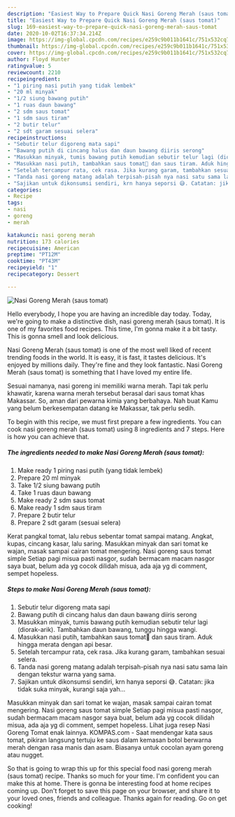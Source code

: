 ```yaml
---
description: "Easiest Way to Prepare Quick Nasi Goreng Merah (saus tomat)"
title: "Easiest Way to Prepare Quick Nasi Goreng Merah (saus tomat)"
slug: 169-easiest-way-to-prepare-quick-nasi-goreng-merah-saus-tomat
date: 2020-10-02T16:37:34.214Z
image: https://img-global.cpcdn.com/recipes/e259c9b011b1641c/751x532cq70/nasi-goreng-merah-saus-tomat-foto-resep-utama.jpg
thumbnail: https://img-global.cpcdn.com/recipes/e259c9b011b1641c/751x532cq70/nasi-goreng-merah-saus-tomat-foto-resep-utama.jpg
cover: https://img-global.cpcdn.com/recipes/e259c9b011b1641c/751x532cq70/nasi-goreng-merah-saus-tomat-foto-resep-utama.jpg
author: Floyd Hunter
ratingvalue: 5
reviewcount: 2210
recipeingredient:
- "1 piring nasi putih yang tidak lembek"
- "20 ml minyak"
- "1/2 siung bawang putih"
- "1 ruas daun bawang"
- "2 sdm saus tomat"
- "1 sdm saus tiram"
- "2 butir telur"
- "2 sdt garam sesuai selera"
recipeinstructions:
- "Sebutir telur digoreng mata sapi"
- "Bawang putih di cincang halus dan daun bawang diiris serong"
- "Masukkan minyak, tumis bawang putih kemudian sebutir telur lagi (diorak-arik). Tambahkan daun bawang, tunggu hingga wangi."
- "Masukkan nasi putih, tambahkan saus tomat🍅 dan saus tiram. Aduk hingga merata dengan api besar."
- "Setelah tercampur rata, cek rasa. Jika kurang garam, tambahkan sesuai selera."
- "Tanda nasi goreng matang adalah terpisah-pisah nya nasi satu sama lain dengan tekstur warna yang sama."
- "Sajikan untuk dikonsumsi sendiri, krn hanya seporsi 😅. Catatan: jika tidak suka minyak, kurangi saja yah..."
categories:
- Recipe
tags:
- nasi
- goreng
- merah

katakunci: nasi goreng merah 
nutrition: 173 calories
recipecuisine: American
preptime: "PT12M"
cooktime: "PT43M"
recipeyield: "1"
recipecategory: Dessert

---
```



![Nasi Goreng Merah (saus tomat)](https://img-global.cpcdn.com/recipes/e259c9b011b1641c/751x532cq70/nasi-goreng-merah-saus-tomat-foto-resep-utama.jpg)

Hello everybody, I hope you are having an incredible day today. Today, we're going to make a distinctive dish, nasi goreng merah (saus tomat). It is one of my favorites food recipes. This time, I'm gonna make it a bit tasty. This is gonna smell and look delicious.

Nasi Goreng Merah (saus tomat) is one of the most well liked of recent trending foods in the world. It is easy, it is fast, it tastes delicious. It's enjoyed by millions daily. They're fine and they look fantastic. Nasi Goreng Merah (saus tomat) is something that I have loved my entire life.

Sesuai namanya, nasi goreng ini memiliki warna merah. Tapi tak perlu khawatir, karena warna merah tersebut berasal dari saus tomat khas Makassar. So, aman dari pewarna kimia yang berbahaya. Nah buat Kamu yang belum berkesempatan datang ke Makassar, tak perlu sedih.


To begin with this recipe, we must first prepare a few ingredients. You can cook nasi goreng merah (saus tomat) using 8 ingredients and 7 steps. Here is how you can achieve that.

<!--inarticleads1-->

##### The ingredients needed to make Nasi Goreng Merah (saus tomat):

1. Make ready 1 piring nasi putih (yang tidak lembek)
1. Prepare 20 ml minyak
1. Take 1/2 siung bawang putih
1. Take 1 ruas daun bawang
1. Make ready 2 sdm saus tomat
1. Make ready 1 sdm saus tiram
1. Prepare 2 butir telur
1. Prepare 2 sdt garam (sesuai selera)


Kerat pangkal tomat, lalu rebus sebentar tomat sampai matang. Angkat, kupas, cincang kasar, lalu saring. Masukkan minyak dan sari tomat ke wajan, masak sampai cairan tomat mengering. Nasi goreng saus tomat simple Setiap pagi misua pasti nasgor, sudah bermacam macam nasgor saya buat, belum ada yg cocok dilidah misua, ada aja yg di comment, sempet hopeless. 

<!--inarticleads2-->

##### Steps to make Nasi Goreng Merah (saus tomat):

1. Sebutir telur digoreng mata sapi
1. Bawang putih di cincang halus dan daun bawang diiris serong
1. Masukkan minyak, tumis bawang putih kemudian sebutir telur lagi (diorak-arik). Tambahkan daun bawang, tunggu hingga wangi.
1. Masukkan nasi putih, tambahkan saus tomat🍅 dan saus tiram. Aduk hingga merata dengan api besar.
1. Setelah tercampur rata, cek rasa. Jika kurang garam, tambahkan sesuai selera.
1. Tanda nasi goreng matang adalah terpisah-pisah nya nasi satu sama lain dengan tekstur warna yang sama.
1. Sajikan untuk dikonsumsi sendiri, krn hanya seporsi 😅. Catatan: jika tidak suka minyak, kurangi saja yah...


Masukkan minyak dan sari tomat ke wajan, masak sampai cairan tomat mengering. Nasi goreng saus tomat simple Setiap pagi misua pasti nasgor, sudah bermacam macam nasgor saya buat, belum ada yg cocok dilidah misua, ada aja yg di comment, sempet hopeless. Lihat juga resep Nasi Goreng Tomat enak lainnya. KOMPAS.com - Saat mendengar kata saus tomat, pikiran langsung tertuju ke saus dalam kemasan botol berwarna merah dengan rasa manis dan asam. Biasanya untuk cocolan ayam goreng atau nugget. 

So that is going to wrap this up for this special food nasi goreng merah (saus tomat) recipe. Thanks so much for your time. I'm confident you can make this at home. There is gonna be interesting food at home recipes coming up. Don't forget to save this page on your browser, and share it to your loved ones, friends and colleague. Thanks again for reading. Go on get cooking!
